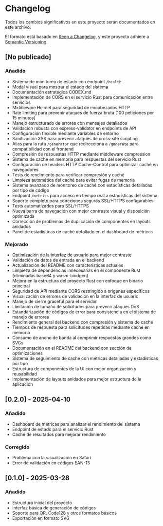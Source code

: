 # Changelog

Todos los cambios significativos en este proyecto serán documentados en este archivo.

El formato está basado en [Keep a Changelog](https://keepachangelog.com/es/1.0.0/),
y este proyecto adhiere a [Semantic Versioning](https://semver.org/spec/v2.0.0.html).

## [No publicado]

### Añadido
- Sistema de monitoreo de estado con endpoint `/health`
- Modal visual para mostrar el estado del sistema
- Documentación estratégica CODEX.md
- Implementación de CORS en el servicio Rust para comunicación entre servicios
- Middleware Helmet para seguridad de encabezados HTTP
- Rate limiting para prevenir ataques de fuerza bruta (100 peticiones por 15 minutos)
- Manejo estructurado de errores con mensajes detallados
- Validación robusta con express-validator en endpoints de API
- Configuración flexible mediante variables de entorno
- Sanitización XSS para prevenir ataques de cross-site scripting
- Alias para la ruta `/generator` que redirecciona a `/generate` para compatibilidad con el frontend
- Compresión de respuestas HTTP mediante middleware compression
- Sistema de caché en memoria para respuestas del servicio Rust
- Configuración de headers HTTP Cache-Control para optimizar caché en navegadores
- Tests de rendimiento para verificar compresión y caché
- Limpieza automática del caché para evitar fugas de memoria
- Sistema avanzado de monitoreo de caché con estadísticas detalladas por tipo de código
- Endpoint `/metrics` para acceso en tiempo real a estadísticas del sistema
- Soporte completo para conexiones seguras SSL/HTTPS configurables
- Tests automatizados para SSL/HTTPS
- Nueva barra de navegación con mejor contraste visual y disposición optimizada
- Corrección de problemas de duplicación de componentes en layouts anidados
- Panel de estadísticas de caché detallado en el dashboard de métricas

### Mejorado
- Optimización de la interfaz de usuario para mejor contraste
- Validación de datos de entrada en el backend
- Actualización del README con características actuales
- Limpieza de dependencias innecesarias en el componente Rust (eliminadas base64 y wasm-bindgen)
- Mejora en la estructura del proyecto Rust con enfoque en binario principal
- Seguridad de API mediante CORS restringido a orígenes específicos
- Visualización de errores de validación en la interfaz de usuario
- Manejo de cierre graceful para el servidor
- Limitación de tamaño de solicitudes para prevenir ataques DoS
- Estandarización de códigos de error para consistencia en el sistema de manejo de errores
- Rendimiento general del backend con compresión y sistema de caché
- Tiempos de respuesta para solicitudes repetidas mediante caché en memoria
- Consumo de ancho de banda al comprimir respuestas grandes como SVGs
- Documentación en el README del backend con sección de optimizaciones
- Sistema de seguimiento de caché con métricas detalladas y estadísticas por tipo
- Estructura de componentes de la UI con mejor organización y reusabilidad
- Implementación de layouts anidados para mejor estructura de la aplicación

## [0.2.0] - 2025-04-10

### Añadido
- Dashboard de métricas para analizar el rendimiento del sistema
- Endpoint de estado para el servicio Rust
- Caché de resultados para mejorar rendimiento

### Corregido
- Problema con la visualización en Safari
- Error de validación en códigos EAN-13

## [0.1.0] - 2025-03-28

### Añadido
- Estructura inicial del proyecto
- Interfaz básica de generación de códigos
- Soporte para QR, Code128 y otros formatos básicos
- Exportación en formato SVG